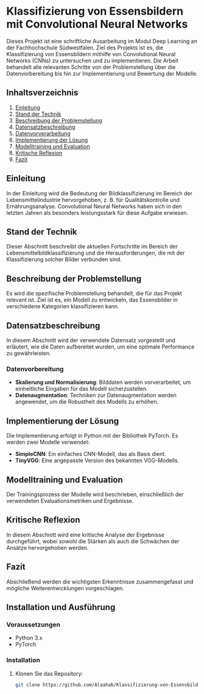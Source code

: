 # Klassifizierung von Essensbildern mit Convolutional Neural Networks

Dieses Projekt ist eine schriftliche Ausarbeitung im Modul Deep Learning an der Fachhochschule Südwestfalen. Ziel des Projekts ist es, die Klassifizierung von Essensbildern mithilfe von Convolutional Neural Networks (CNNs) zu untersuchen und zu implementieren. Die Arbeit behandelt alle relevanten Schritte von der Problemstellung über die Datenvorbereitung bis hin zur Implementierung und Bewertung der Modelle.

## Inhaltsverzeichnis
1. [Einleitung](#einleitung)
2. [Stand der Technik](#stand-der-technik)
3. [Beschreibung der Problemstellung](#beschreibung-der-problemstellung)
4. [Datensatzbeschreibung](#datensatzbeschreibung)
5. [Datenvorverarbeitung](#datenvorverarbeitung)
6. [Implementierung der Lösung](#implementierung-der-loesung)
7. [Modelltraining und Evaluation](#modelltraining-und-evaluation)
8. [Kritische Reflexion](#kritische-reflexion)
9. [Fazit](#fazit)

## Einleitung
In der Einleitung wird die Bedeutung der Bildklassifizierung im Bereich der Lebensmittelindustrie hervorgehoben, z. B. für Qualitätskontrolle und Ernährungsanalyse. Convolutional Neural Networks haben sich in den letzten Jahren als besonders leistungsstark für diese Aufgabe erwiesen.

## Stand der Technik
Dieser Abschnitt beschreibt die aktuellen Fortschritte im Bereich der Lebensmittelbildklassifizierung und die Herausforderungen, die mit der Klassifizierung solcher Bilder verbunden sind.

## Beschreibung der Problemstellung
Es wird die spezifische Problemstellung behandelt, die für das Projekt relevant ist. Ziel ist es, ein Modell zu entwickeln, das Essensbilder in verschiedene Kategorien klassifizieren kann.

## Datensatzbeschreibung
In diesem Abschnitt wird der verwendete Datensatz vorgestellt und erläutert, wie die Daten aufbereitet wurden, um eine optimale Performance zu gewährleisten.

### Datenvorbereitung
- **Skalierung und Normalisierung**: Bilddaten werden vorverarbeitet, um einheitliche Eingaben für das Modell sicherzustellen.
- **Datenaugmentation**: Techniken zur Datenaugmentation werden angewendet, um die Robustheit des Modells zu erhöhen.

## Implementierung der Lösung
Die Implementierung erfolgt in Python mit der Bibliothek PyTorch. Es werden zwei Modelle verwendet:
- **SimpleCNN**: Ein einfaches CNN-Modell, das als Basis dient.
- **TinyVGG**: Eine angepasste Version des bekannten VGG-Modells.

## Modelltraining und Evaluation
Der Trainingsprozess der Modelle wird beschrieben, einschließlich der verwendeten Evaluationsmetriken und Ergebnisse.

## Kritische Reflexion
In diesem Abschnitt wird eine kritische Analyse der Ergebnisse durchgeführt, wobei sowohl die Stärken als auch die Schwächen der Ansätze hervorgehoben werden.

## Fazit
Abschließend werden die wichtigsten Erkenntnisse zusammengefasst und mögliche Weiterentwicklungen vorgeschlagen.

## Installation und Ausführung
### Voraussetzungen
- Python 3.x
- PyTorch
### Installation
1. Klonen Sie das Repository:
   ```bash
   git clone https://github.com/Alaahab/Klassifizierung-von-Essensbildern-mit-Convolutional-Neural-Networks.git
